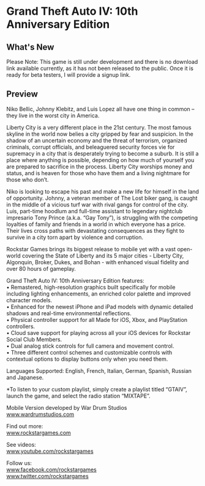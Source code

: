 # Grand Theft Auto IV: 10th Anniversary Edition
## What's New 
Please Note: This game is still under development and there is no download link available currently, as it has not been released to the public. Once it is ready for beta testers, I will provide a signup link.  

## Preview
Niko Bellic, Johnny Klebitz, and Luis Lopez all have one thing in common – they live in the worst city in America.  
  
Liberty City is a very different place in the 21st century. The most famous skyline in the world now belies a city gripped by fear and suspicion. In the shadow of an uncertain economy and the threat of terrorism, organized criminals, corrupt officials, and beleaguered security forces vie for supremacy in a city that is desperately trying to become a suburb. It is still a place where anything is possible, depending on how much of yourself you are prepared to sacrifice in the process. Liberty City worships money and status, and is heaven for those who have them and a living nightmare for those who don’t. 
  
Niko is looking to escape his past and make a new life for himself in the land of opportunity. Johnny, a veteran member of The Lost biker gang, is caught in the middle of a vicious turf war with rival gangs for control of the city. Luis, part-time hoodlum and full-time assistant to legendary nightclub impresario Tony Prince (a.k.a. “Gay Tony”), is struggling with the competing loyalties of family and friends in a world in which everyone has a price. Their lives cross paths with devastating consequences as they fight to survive in a city torn apart by violence and corruption.  
  
  
Rockstar Games brings its biggest release to mobile yet with a vast open-world covering the State of Liberty and its 5 major cities - Liberty City, Algonquin, Broker, Dukes, and Bohan - with enhanced visual fidelity and over 80 hours of gameplay.  
  
Grand Theft Auto IV: 10th Anniversary Edition features:  
• Remastered, high-resolution graphics built specifically for mobile including lighting enhancements, an enriched color palette and improved character models.  
• Enhanced for the newest iPhone and iPad models with dynamic detailed shadows and real-time environmental reflections.  
• Physical controller support for all Made for iOS, Xbox, and PlayStation controllers.  
• Cloud save support for playing across all your iOS devices for Rockstar Social Club Members.  
• Dual analog stick controls for full camera and movement control.  
• Three different control schemes and customizable controls with contextual options to display buttons only when you need them.  
  
Languages Supported: English, French, Italian, German, Spanish, Russian and Japanese.
  
*To listen to your custom playlist, simply create a playlist titled “GTAIV”, launch the game, and select the radio station “MIXTAPE”.  
  
Mobile Version developed by War Drum Studios  
www.wardrumstudios.com  
  
Find out more:  
www.rockstargames.com  
  
See videos:  
www.youtube.com/rockstargames  
  
Follow us:  
www.facebook.com/rockstargames  
www.twitter.com/rockstargames  
